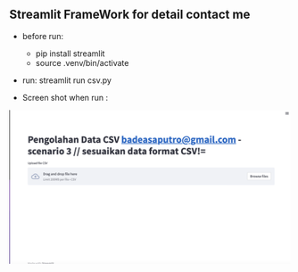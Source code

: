 ## Streamlit FrameWork for detail contact me

- before run:
    - pip install streamlit
    - source .venv/bin/activate

- run:
    streamlit run csv.py

- Screen shot when run :

 <img src="assets/Screen Shot 2023-05-31 at 09.06.18.png" alt="Alt text" title="on scree running">